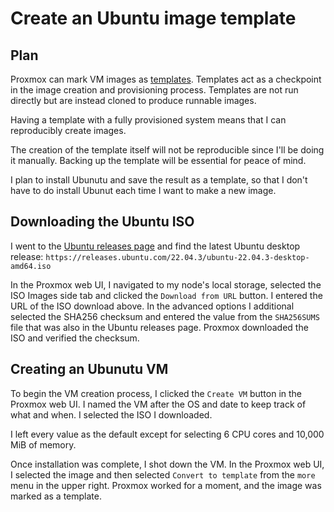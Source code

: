 # Create an Ubuntu image template

## Plan

Proxmox can mark VM images as [templates](https://pve.proxmox.com/wiki/VM_Templates_and_Clones).
Templates act as a checkpoint in the image creation and provisioning process.
Templates are not run directly but are instead cloned to produce runnable images.

Having a template with a fully provisioned system means that I can reproducibly
create images.

The creation of the template itself will not be reproducible since I'll be doing it manually.
Backing up the template will be essential for peace of mind.

I plan to install Ubunutu and save the result as a template,
so that I don't have to do install Ubunut each time I want to make a new image.

## Downloading the Ubuntu ISO

I went to the [Ubuntu releases page](https://releases.ubuntu.com/) and find the latest Ubuntu desktop release: `https://releases.ubuntu.com/22.04.3/ubuntu-22.04.3-desktop-amd64.iso`

In the Proxmox web UI, I navigated to my node's local storage, selected the ISO Images side tab and clicked the `Download from URL` button. I entered the URL of the ISO download above. In the advanced options I additional selected the SHA256 checksum and entered the value from the `SHA256SUMS` file that was also in the Ubuntu releases page. Proxmox downloaded the ISO and verified the checksum.

## Creating an Ubunutu VM

To begin the VM creation process, I clicked the `Create VM` button in the Proxmox web UI.
I named the VM after the OS and date to keep track of what and when.
I selected the ISO I downloaded.

I left every value as the default except for selecting 6 CPU cores and 10,000 MiB of memory.

Once installation was complete, I shot down the VM.
In the Proxmox web UI, I selected the image and then selected `Convert to template` from the `more` menu in the upper right.
Proxmox worked for a moment, and the image was marked as a template.
